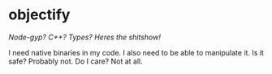 # objectify
*Node-gyp? C++? Types? Heres the shitshow!*

I need native binaries in my code. I also need to be able to manipulate it. Is it safe? Probably not. Do I care? Not at all.
